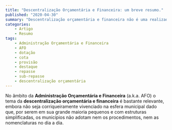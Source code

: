 ```yaml
---
title: "Descentralização Orçamentária e Financeira: um breve resumo."
published: "2020-04-30"
summary: "Descentralização orçamentária e financeira não é uma realizada para muitos municípios porém não significa que não deve ser conhecido."
categories:
    - Artigo
    - Resumo
tags:
    - Administração Orçamentária e Financeira
    - AFO
    - dotação
    - cota
    - provisão
    - destaque
    - repasse
    - sub-repasse
    - descentralização orçamentária
---
```


No âmbito da **Administração Orçamentária e Financeira** (a.k.a. AFO) o tema da **descentralização orçamentária e financeira** é bastante relevante, embora não seja corriqueiramente vivenciado na esfera municipal dado que, por serem em sua grande maioria pequenos e com estruturas simplificadas, os municípios não adotam nem os procedimentos, nem as nomenclaturas no dia a dia.

